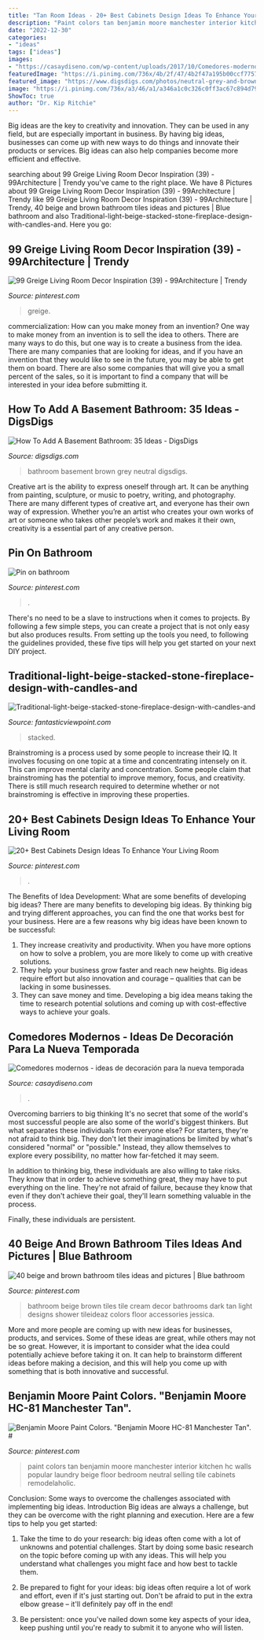 ```yaml
---
title: "Tan Room Ideas - 20+ Best Cabinets Design Ideas To Enhance Your Living Room"
description: "Paint colors tan benjamin moore manchester interior kitchen hc walls popular laundry beige floor bedroom neutral selling tile cabinets remodelaholic"
date: "2022-12-30"
categories:
- "ideas"
tags: ["ideas"]
images:
- "https://casaydiseno.com/wp-content/uploads/2017/10/Comedores-modernos.jpg"
featuredImage: "https://i.pinimg.com/736x/4b/2f/47/4b2f47a195b00ccf77571516938bfd99.jpg"
featured_image: "https://www.digsdigs.com/photos/neutral-grey-and-brown-basement-bathroom.jpg"
image: "https://i.pinimg.com/736x/a3/46/a1/a346a1c0c326c0ff3ac67c894d79931a.jpg"
ShowToc: true
author: "Dr. Kip Ritchie"
---
```



Big ideas are the key to creativity and innovation. They can be used in any field, but are especially important in business. By having big ideas, businesses can come up with new ways to do things and innovate their products or services. Big ideas can also help companies become more efficient and effective.

	

		
searching about 99 Greige Living Room Decor Inspiration (39) - 99Architecture | Trendy you've came to the right place. We have 8 Pictures about 99 Greige Living Room Decor Inspiration (39) - 99Architecture | Trendy like 99 Greige Living Room Decor Inspiration (39) - 99Architecture | Trendy, 40 beige and brown bathroom tiles ideas and pictures | Blue bathroom and also Traditional-light-beige-stacked-stone-fireplace-design-with-candles-and. Here you go:
		
    
## 99 Greige Living Room Decor Inspiration (39) - 99Architecture | Trendy

<img loading=lazy src="https://i.pinimg.com/736x/e4/9d/2c/e49d2c3dd9821d4c88e90444c20db4a3--grey-paint-colors-home-paint-colors.jpg" onerror="this.onerror=null;this.src='https://tse4.mm.bing.net/th?id=OIP.05urVOJETgfy2oQbVVOH5gHaLM&amp;pid=15.1';" alt="99 Greige Living Room Decor Inspiration (39) - 99Architecture | Trendy">

_Source: pinterest.com_

>greige. 

	

commercialization: How can you make money from an invention?
One way to make money from an invention is to sell the idea to others. There are many ways to do this, but one way is to create a business from the idea. There are many companies that are looking for ideas, and if you have an invention that they would like to see in the future, you may be able to get them on board. There are also some companies that will give you a small percent of the sales, so it is important to find a company that will be interested in your idea before submitting it.

    
## How To Add A Basement Bathroom: 35 Ideas - DigsDigs

<img loading=lazy src="https://www.digsdigs.com/photos/neutral-grey-and-brown-basement-bathroom.jpg" onerror="this.onerror=null;this.src='https://tse2.mm.bing.net/th?id=OIP.-jG7bGzhF1LjD_HYIzhchgHaLH&amp;pid=15.1';" alt="How To Add A Basement Bathroom: 35 Ideas - DigsDigs">

_Source: digsdigs.com_

>bathroom basement brown grey neutral digsdigs. 

	

Creative art is the ability to express oneself through art. It can be anything from painting, sculpture, or music to poetry, writing, and photography. There are many different types of creative art, and everyone has their own way of expression. Whether you’re an artist who creates your own works of art or someone who takes other people’s work and makes it their own, creativity is a essential part of any creative person.

    
## Pin On Bathroom

<img loading=lazy src="https://i.pinimg.com/736x/a3/46/a1/a346a1c0c326c0ff3ac67c894d79931a.jpg" onerror="this.onerror=null;this.src='https://tse2.mm.bing.net/th?id=OIP.eG6bX9XdiNHiyyC5D3gKVwHaJ3&amp;pid=15.1';" alt="Pin on bathroom">

_Source: pinterest.com_

>. 

	

There's no need to be a slave to instructions when it comes to projects. By following a few simple steps, you can create a project that is not only easy but also produces results. From setting up the tools you need, to following the guidelines provided, these five tips will help you get started on your next DIY project.

    
## Traditional-light-beige-stacked-stone-fireplace-design-with-candles-and

<img loading=lazy src="https://www.fantasticviewpoint.com/wp-content/uploads/2016/11/Traditional-light-beige-stacked-stone-fireplace-design-with-candles-and-tiny-flowers-decorated-special-design-for-outdoor-and-indoor-fireplace-designs.jpg" onerror="this.onerror=null;this.src='https://tse4.mm.bing.net/th?id=OIP.X77aSiUNN8d-TGHbt6tGjgHaK3&amp;pid=15.1';" alt="Traditional-light-beige-stacked-stone-fireplace-design-with-candles-and">

_Source: fantasticviewpoint.com_

>stacked. 

	

Brainstroming is a process used by some people to increase their IQ. It involves focusing on one topic at a time and concentrating intensely on it. This can improve mental clarity and concentration. Some people claim that brainstroming has the potential to improve memory, focus, and creativity. There is still much research required to determine whether or not brainstroming is effective in improving these properties.

    
## 20+ Best Cabinets Design Ideas To Enhance Your Living Room

<img loading=lazy src="https://i.pinimg.com/736x/4b/2f/47/4b2f47a195b00ccf77571516938bfd99.jpg" onerror="this.onerror=null;this.src='https://tse4.mm.bing.net/th?id=OIP.EQmKCq6luNB5kJhbzFOkYAHaLF&amp;pid=15.1';" alt="20+ Best Cabinets Design Ideas To Enhance Your Living Room">

_Source: pinterest.com_

>. 

	

The Benefits of Idea Development: What are some benefits of developing big ideas?
There are many benefits to developing big ideas. By thinking big and trying different approaches, you can find the one that works best for your business. Here are a few reasons why big ideas have been known to be successful: 
1. They increase creativity and productivity. When you have more options on how to solve a problem, you are more likely to come up with creative solutions. 
2. They help your business grow faster and reach new heights. Big ideas require effort but also innovation and courage – qualities that can be lacking in some businesses. 
3. They can save money and time. Developing a big idea means taking the time to research potential solutions and coming up with cost-effective ways to achieve your goals.

    
## Comedores Modernos - Ideas De Decoración Para La Nueva Temporada

<img loading=lazy src="https://casaydiseno.com/wp-content/uploads/2017/10/Comedores-modernos.jpg" onerror="this.onerror=null;this.src='https://tse2.mm.bing.net/th?id=OIP.9LHgTK8HmZm87qn3LT5jmgHaJ3&amp;pid=15.1';" alt="Comedores modernos - ideas de decoración para la nueva temporada">

_Source: casaydiseno.com_

>. 

	

Overcoming barriers to big thinking
It's no secret that some of the world's most successful people are also some of the world's biggest thinkers. But what separates these individuals from everyone else?
For starters, they're not afraid to think big. They don't let their imaginations be limited by what's considered "normal" or "possible." Instead, they allow themselves to explore every possibility, no matter how far-fetched it may seem.

In addition to thinking big, these individuals are also willing to take risks. They know that in order to achieve something great, they may have to put everything on the line. They're not afraid of failure, because they know that even if they don't achieve their goal, they'll learn something valuable in the process.

 Finally, these individuals are persistent.

    
## 40 Beige And Brown Bathroom Tiles Ideas And Pictures | Blue Bathroom

<img loading=lazy src="https://i.pinimg.com/736x/13/f1/b2/13f1b226c8e1e89fb342a550c50d9d46--brown-bathroom-tiles-tile-ideas.jpg" onerror="this.onerror=null;this.src='https://tse4.mm.bing.net/th?id=OIP.wJbF8tkKTH3TfUTBcQnFPQHaKj&amp;pid=15.1';" alt="40 beige and brown bathroom tiles ideas and pictures | Blue bathroom">

_Source: pinterest.com_

>bathroom beige brown tiles tile cream decor bathrooms dark tan light designs shower tileideaz colors floor accessories jessica. 

	

More and more people are coming up with new ideas for businesses, products, and services. Some of these ideas are great, while others may not be so great. However, it is important to consider what the idea could potentially achieve before taking it on. It can help to brainstorm different ideas before making a decision, and this will help you come up with something that is both innovative and successful.

    
## Benjamin Moore Paint Colors. &quot;Benjamin Moore HC-81 Manchester Tan&quot;. #

<img loading=lazy src="https://i.pinimg.com/736x/55/ee/57/55ee574826cd9ccd3cb6b536b159bbcf--tan-kitchen-walls-kitchen-colors.jpg" onerror="this.onerror=null;this.src='https://tse4.mm.bing.net/th?id=OIP._yk2o1fh7r5Fd8lDFWlGJAHaLV&amp;pid=15.1';" alt="Benjamin Moore Paint Colors. &quot;Benjamin Moore HC-81 Manchester Tan&quot;. #">

_Source: pinterest.com_

>paint colors tan benjamin moore manchester interior kitchen hc walls popular laundry beige floor bedroom neutral selling tile cabinets remodelaholic. 

	

Conclusion: Some ways to overcome the challenges associated with implementing big ideas.
Introduction
Big ideas are always a challenge, but they can be overcome with the right planning and execution. Here are a few tips to help you get started:

1. Take the time to do your research: big ideas often come with a lot of unknowns and potential challenges. Start by doing some basic research on the topic before coming up with any ideas. This will help you understand what challenges you might face and how best to tackle them.

2. Be prepared to fight for your ideas: big ideas often require a lot of work and effort, even if it's just starting out. Don't be afraid to put in the extra elbow grease – it'll definitely pay off in the end!

3. Be persistent: once you've nailed down some key aspects of your idea, keep pushing until you're ready to submit it to anyone who will listen.

